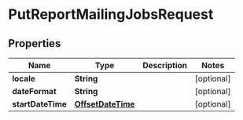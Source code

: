 
# PutReportMailingJobsRequest

## Properties
Name | Type | Description | Notes
------------ | ------------- | ------------- | -------------
**locale** | **String** |  |  [optional]
**dateFormat** | **String** |  |  [optional]
**startDateTime** | [**OffsetDateTime**](OffsetDateTime.md) |  |  [optional]



